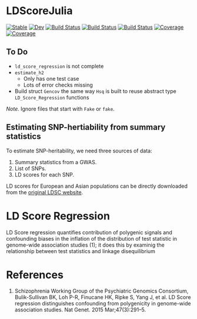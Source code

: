 # LDScoreJulia

[![Stable](https://img.shields.io/badge/docs-stable-blue.svg)](https://harvey2phase.github.io/LDScoreJulia.jl/stable)
[![Dev](https://img.shields.io/badge/docs-dev-blue.svg)](https://harvey2phase.github.io/LDScoreJulia.jl/dev)
[![Build Status](https://travis-ci.com/harvey2phase/LDScoreJulia.jl.svg?branch=master)](https://travis-ci.com/harvey2phase/LDScoreJulia.jl)
[![Build Status](https://ci.appveyor.com/api/projects/status/github/harvey2phase/LDScoreJulia.jl?svg=true)](https://ci.appveyor.com/project/harvey2phase/LDScoreJulia-jl)
[![Build Status](https://api.cirrus-ci.com/github/harvey2phase/LDScoreJulia.jl.svg)](https://cirrus-ci.com/github/harvey2phase/LDScoreJulia.jl)
[![Coverage](https://codecov.io/gh/harvey2phase/LDScoreJulia.jl/branch/master/graph/badge.svg)](https://codecov.io/gh/harvey2phase/LDScoreJulia.jl)
[![Coverage](https://coveralls.io/repos/github/harvey2phase/LDScoreJulia.jl/badge.svg?branch=master)](https://coveralls.io/github/harvey2phase/LDScoreJulia.jl?branch=master)

## To Do
- `ld_score_regression` is not complete
- `estimate_h2`
	- Only has one test case
	- Lots of error checks missing
- Build struct `Gencov` the same way `Hsq` is built to reuse abstract type `LD_Score_Regression` functions

*Note.* Ignore files that start with `Fake` or `fake`.

## Estimating SNP-hertiability from summary statistics
To estimate SNP-heritability, we need three sources of data:
1. Summary statistics from a GWAS.
2. List of SNPs.
3. LD scores for each SNP.

LD scores for European and Asian populations can be directly downloaded from the [original LDSC website](https://github.com/bulik/ldsc).

# LD Score Regression
LD Score regression quantifies contribution of polygenic signals and confounding biases in the inflation of the distribution of test statistic in genome-wide association studies (1); it does this by examinig the relationship between test statistics and linkage disequilibrium 

# References
1. Schizophrenia Working Group of the Psychiatric Genomics Consortium, Bulik-Sullivan BK, Loh P-R, Finucane HK, Ripke S, Yang J, et al. LD Score regression distinguishes confounding from polygenicity in genome-wide association studies. Nat Genet. 2015 Mar;47(3):291–5. 
